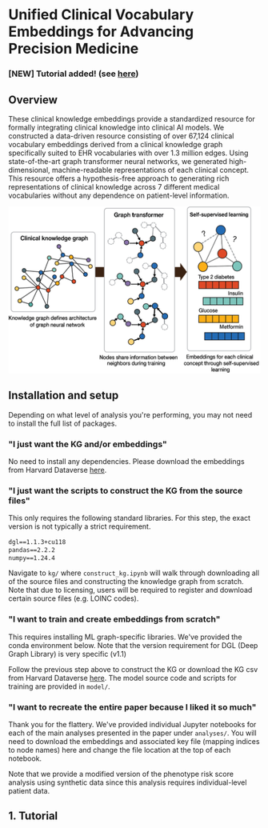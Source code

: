 # Unified Clinical Vocabulary Embeddings for Advancing Precision Medicine

### [NEW] Tutorial added! (see [here](#tutorial))

## Overview

These clinical knowledge embeddings provide a standardized resource for 
formally integrating clinical knowledge into clinical AI models. 
We constructed a data-driven resource consisting of over 67,124 clinical vocabulary embeddings 
derived from a clinical knowledge graph specifically suited to EHR vocabularies with over 1.3 million edges. 
Using state-of-the-art graph transformer neural networks, we generated high-dimensional, machine-readable representations 
of each clinical concept. This resource offers a hypothesis-free approach to generating rich representations of clinical
 knowledge across 7 different medical vocabularies without any dependence on patient-level information. 

![](img/github_img_1.png)

## Installation and setup

Depending on what level of analysis you're performing, you may not need to install the full list of packages.

### "I just want the KG and/or embeddings"
No need to install any dependencies. Please download the embeddings from Harvard Dataverse [here](https://dataverse.harvard.edu/dataset.xhtml?persistentId=doi:10.7910/DVN/Z6H1A8).

### "I just want the scripts to construct the KG from the source files"

This only requires the following standard libraries. For this step, the exact version is not typically a strict requirement. 

```
dgl==1.1.3+cu118
pandas==2.2.2
numpy==1.24.4
```

Navigate to `kg/` where `construct_kg.ipynb` will walk through downloading all of the source files and constructing the knowledge graph from scratch. Note that due to licensing, users will be required to register and download certain source files (e.g. LOINC codes). 

### "I want to train and create embeddings from scratch"

This requires installing ML graph-specific libraries. We've provided the conda environment below. Note that the version requirement for DGL (Deep Graph Library) is very specific (v1.1)

Follow the previous step above to construct the KG or download the KG csv from Harvard Dataverse [here](https://dataverse.harvard.edu/dataset.xhtml?persistentId=doi:10.7910/DVN/Z6H1A8). The model source code and scripts for training are provided in `model/`.

### "I want to recreate the entire paper because I liked it so much"

Thank you for the flattery. We've provided individual Jupyter notebooks for each of the main analyses presented in the paper under `analyses/`. You will need to download the embeddings and associated key file (mapping indices to node names) here and change the file location at the top of each notebook.

Note that we provide a modified version of the phenotype risk score analysis using synthetic data since this analysis requires individual-level patient data. 

<h2 id="tutorial">1. Tutorial </h2>
